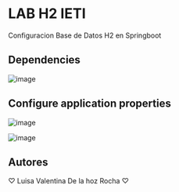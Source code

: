# LAB H2 IETI
Configuracion Base de Datos H2 en Springboot
## Dependencies
![image](https://github.com/Luciernagas/H2_IETI/assets/104604359/46ab5702-c752-460a-b45f-00d44df86d02)

## Configure application properties
![image](https://github.com/Luciernagas/H2_IETI/assets/104604359/94ee420c-7eab-4f0c-9457-8709198ad4e6)

![image](https://github.com/Luciernagas/H2_IETI/assets/104604359/ea780a3c-2ab6-43a8-b25d-aa232f9844df)

## Autores
♡ Luisa Valentina De la hoz Rocha ♡
